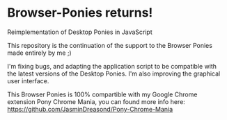 # Browser-Ponies returns!
Reimplementation of Desktop Ponies in JavaScript

This repository is the continuation of the support to the Browser Ponies made entirely by me ;)

I'm fixing bugs, and adapting the application script to be compatible with the latest versions of the Desktop Ponies.
I'm also improving the graphical user interface.

This Browser Ponies is 100% compartible with my Google Chrome extension Pony Chrome Mania, you can found more info here: https://github.com/JasminDreasond/Pony-Chrome-Mania
